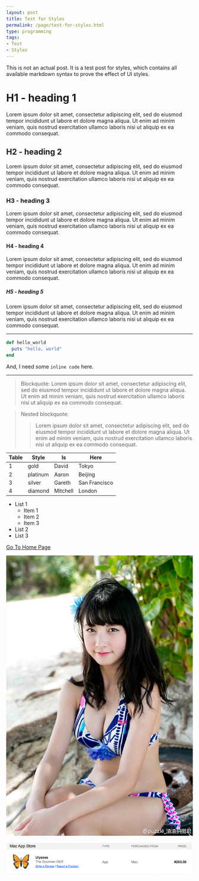 ```yaml
---
layout: post
title: Test for Styles
permalink: /page/test-for-styles.html
type: programming
tags:
- Test
- Styles
---
```


This is not an actual post. It is a test post for styles, which contains all available markdown syntax to prove the effect of UI styles.

# H1 - heading 1

Lorem ipsum dolor sit amet, consectetur adipiscing elit, sed do eiusmod tempor incididunt ut labore et dolore magna aliqua. Ut enim ad minim veniam, quis nostrud exercitation ullamco laboris nisi ut aliquip ex ea commodo consequat.

## H2 - heading 2

Lorem ipsum dolor sit amet, consectetur adipiscing elit, sed do eiusmod tempor incididunt ut labore et dolore magna aliqua. Ut enim ad minim veniam, quis nostrud exercitation ullamco laboris nisi ut aliquip ex ea commodo consequat.

### H3 - heading 3

Lorem ipsum dolor sit amet, consectetur adipiscing elit, sed do eiusmod tempor incididunt ut labore et dolore magna aliqua. Ut enim ad minim veniam, quis nostrud exercitation ullamco laboris nisi ut aliquip ex ea commodo consequat.

#### H4 - heading 4

Lorem ipsum dolor sit amet, consectetur adipiscing elit, sed do eiusmod tempor incididunt ut labore et dolore magna aliqua. Ut enim ad minim veniam, quis nostrud exercitation ullamco laboris nisi ut aliquip ex ea commodo consequat.

##### H5 - heading 5

Lorem ipsum dolor sit amet, consectetur adipiscing elit, sed do eiusmod tempor incididunt ut labore et dolore magna aliqua. Ut enim ad minim veniam, quis nostrud exercitation ullamco laboris nisi ut aliquip ex ea commodo consequat.

<hr>

```ruby
def hello_world
  puts "hello, world"
end
```

And, I need some `inline code` here.

<hr>

> Blockquote: Lorem ipsum dolor sit amet, consectetur adipiscing elit, sed do eiusmod tempor incididunt ut labore et dolore magna aliqua. Ut enim ad minim veniam, quis nostrud exercitation ullamco laboris nisi ut aliquip ex ea commodo consequat.

> Nested blockquote:
>  > Lorem ipsum dolor sit amet, consectetur adipiscing elit, sed do eiusmod tempor incididunt ut labore et dolore magna aliqua. Ut enim ad minim veniam, quis nostrud exercitation ullamco laboris nisi ut aliquip ex ea commodo consequat.

| Table | Style | Is | Here |
|----|----|----|----|
| 1 | gold | David | Tokyo |
| 2 | platinum | Aaron | Beijing |
| 3 | silver | Gareth | San Francisco |
| 4 | diamond | Mitchell | London |


* List 1
  * Item 1
  * Item 2
  * Item 3
* List 2
* List 3


[Go To Home Page](https://crispgm.com/)

![](/image/snh48-zhaoyue.jpg)

![](/image/ulysses-order.png)
